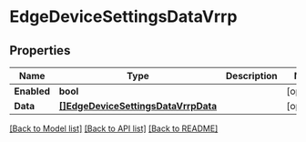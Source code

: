 # EdgeDeviceSettingsDataVrrp

## Properties

Name | Type | Description | Notes
------------ | ------------- | ------------- | -------------
**Enabled** | **bool** |  | [optional] 
**Data** | [**[]EdgeDeviceSettingsDataVrrpData**](edgeDeviceSettingsData_vrrp_data.md) |  | [optional] 

[[Back to Model list]](../README.md#documentation-for-models) [[Back to API list]](../README.md#documentation-for-api-endpoints) [[Back to README]](../README.md)


